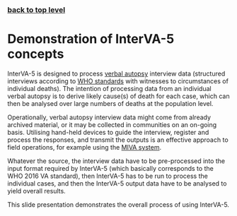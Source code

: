 ### [back to top level](https://github.com/peterbyass/InterVA-5)

# Demonstration of InterVA-5 concepts

InterVA-5 is designed to process [verbal autopsy](https://en.wikipedia.org/wiki/Verbal_autopsy) interview data (structured interviews according to [WHO standards](https://www.who.int/healthinfo/statistics/verbalautopsystandards/en/) with witnesses to circumstances of individual deaths). The intention of processing data from an individual verbal autopsy is to derive likely cause(s) of death for each case, which can then be analysed over large numbers of deaths at the population level.

Operationally, verbal autopsy interview data might come from already archived material, or it may be collected in communities on an on-going basis. Utilising hand-held devices to guide the interview, register and process the responses, and transmit the outputs is an effective approach to field operations, for example using the [MIVA system](https://github.com/peterbyass/InterVA-5/tree/master/MIVA%20mobile%20utilities%20for%20InterVA-5). 

Whatever the source, the interview data have to be pre-processed into the input format required by InterVA-5 (which basically corresponds to the WHO 2016 VA standard), then InterVA-5 has to be run to process the individual cases, and then the InterVA-5 output data have to be analysed to yield overall results.

This slide presentation demonstrates the overall process of using InterVA-5.

